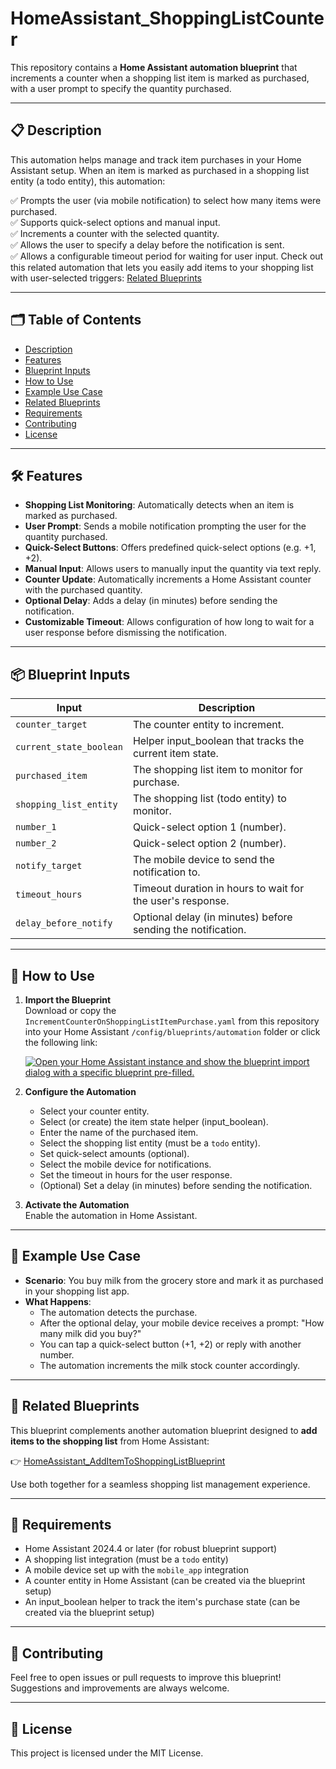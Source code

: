 # HomeAssistant_ShoppingListCounter

This repository contains a **Home Assistant automation blueprint** that increments a counter when a shopping list item is marked as purchased, with a user prompt to specify the quantity purchased.

---

## 📋 Description

This automation helps manage and track item purchases in your Home Assistant setup. When an item is marked as purchased in a shopping list entity (a todo entity), this automation:

✅ Prompts the user (via mobile notification) to select how many items were purchased.  
✅ Supports quick-select options and manual input.  
✅ Increments a counter with the selected quantity.  
✅ Allows the user to specify a delay before the notification is sent.  
✅ Allows a configurable timeout period for waiting for user input.
Check out this related automation that lets you easily add items to your shopping list with user-selected triggers: [Related Blueprints](#-related-blueprints)

---

## 🗂️ Table of Contents

- [Description](#-description)
- [Features](#️-features)
- [Blueprint Inputs](#-blueprint-inputs)
- [How to Use](#-how-to-use)
- [Example Use Case](#-example-use-case)
- [Related Blueprints](#-related-blueprints)
- [Requirements](#-requirements)
- [Contributing](#-contributing)
- [License](#-license)

---

## 🛠️ Features

- **Shopping List Monitoring**: Automatically detects when an item is marked as purchased.
- **User Prompt**: Sends a mobile notification prompting the user for the quantity purchased.
- **Quick-Select Buttons**: Offers predefined quick-select options (e.g. +1, +2).
- **Manual Input**: Allows users to manually input the quantity via text reply.
- **Counter Update**: Automatically increments a Home Assistant counter with the purchased quantity.
- **Optional Delay**: Adds a delay (in minutes) before sending the notification.
- **Customizable Timeout**: Allows configuration of how long to wait for a user response before dismissing the notification.

---

## 📦 Blueprint Inputs

| Input | Description |
|-------|-------------|
| `counter_target` | The counter entity to increment. |
| `current_state_boolean` | Helper input_boolean that tracks the current item state. |
| `purchased_item` | The shopping list item to monitor for purchase. |
| `shopping_list_entity` | The shopping list (todo entity) to monitor. |
| `number_1` | Quick-select option 1 (number). |
| `number_2` | Quick-select option 2 (number). |
| `notify_target` | The mobile device to send the notification to. |
| `timeout_hours` | Timeout duration in hours to wait for the user's response. |
| `delay_before_notify` | Optional delay (in minutes) before sending the notification. |

---

## 🚀 How to Use

1. **Import the Blueprint**  
   Download or copy the `IncrementCounterOnShoppingListItemPurchase.yaml` from this repository into your Home Assistant `/config/blueprints/automation` folder or click the following link:

   [![Open your Home Assistant instance and show the blueprint import dialog with a specific blueprint pre-filled.](https://my.home-assistant.io/badges/blueprint_import.svg)](https://my.home-assistant.io/redirect/blueprint_import/?blueprint_url=https%3A%2F%2Fgithub.com%2FItayGrinberg%2FHomeAssistant_ShoppingListNotifyAndIncrement%2Fblob%2Fmain%2FIncrementCounterOnShoppingListItemPurchase.yaml)
   

3. **Configure the Automation**  
   - Select your counter entity.
   - Select (or create) the item state helper (input_boolean). 
   - Enter the name of the purchased item.
   - Select the shopping list entity (must be a `todo` entity).
   - Set quick-select amounts (optional).
   - Select the mobile device for notifications.
   - Set the timeout in hours for the user response.
   - (Optional) Set a delay (in minutes) before sending the notification.

4. **Activate the Automation**  
   Enable the automation in Home Assistant.

---

## 🔧 Example Use Case

- **Scenario**: You buy milk from the grocery store and mark it as purchased in your shopping list app.
- **What Happens**:  
  - The automation detects the purchase.
  - After the optional delay, your mobile device receives a prompt: "How many milk did you buy?"
  - You can tap a quick-select button (+1, +2) or reply with another number.
  - The automation increments the milk stock counter accordingly.

---

## 🔗 Related Blueprints

This blueprint complements another automation blueprint designed to **add items to the shopping list** from Home Assistant:

👉 [HomeAssistant_AddItemToShoppingListBlueprint](https://github.com/ItayGrinberg/HomeAssistant_AddItemToShoppingListBlueprint)

Use both together for a seamless shopping list management experience.

---

## 📝 Requirements

- Home Assistant 2024.4 or later (for robust blueprint support)
- A shopping list integration (must be a `todo` entity)
- A mobile device set up with the `mobile_app` integration
- A counter entity in Home Assistant (can be created via the blueprint setup)
- An input_boolean helper to track the item's purchase state (can be created via the blueprint setup)

---

## 🤝 Contributing

Feel free to open issues or pull requests to improve this blueprint! Suggestions and improvements are always welcome.

---

## 📜 License

This project is licensed under the MIT License.
